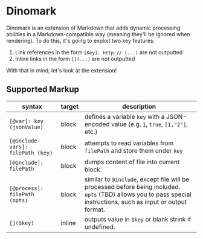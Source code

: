 # Dinomark

Dinomark is an extension of Markdown that adds dynamic processing abilities in a Markdown-compatible way (meaning they'll be ignored when rendering). To do this, it's going to exploit two key features:

1. Link references in the form `[Key]: http:// (...)` are not outputted
2. Inline links in the form `[](...)` are not outputted

With that in mind, let's look at the extension!

## Supported Markup

|syntax                       |target |description
|---                          |---    |---
|`[@var]: key (jsonValue)`    |block  |defines a variable `key` with a JSON-encoded value (e.g. `1`, `true`, `[1,"2"]`, etc.)
|`[@include-vars]: filePath (key)` |block  |attempts to read variables from `filePath` and store them under `key`
|`[@include]: filePath`       |block  |dumps content of file into current block.
|`[@process]: filePath (opts)`|block  |similar to `@include`, except file will be processed before being included. `opts` (TBD) allows you to pass special instructions, such as input or output format.
|`[]($key)`                   |inline |outputs value in `$key` or blank strink if undefined.